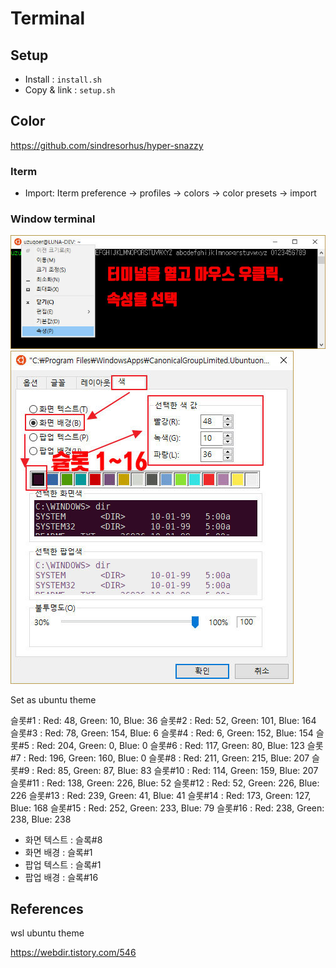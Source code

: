 # Terminal

## Setup

- Install : `install.sh`
- Copy & link : `setup.sh`

## Color

https://github.com/sindresorhus/hyper-snazzy

### Iterm

- Import: Iterm preference -> profiles -> colors -> color presets -> import

### Window terminal

![wsl-color-1](./img/wsl-color-1.jpg)
![wsl-color-2](./img/wsl-color-2.jpg)

Set as ubuntu theme

슬롯#1 : Red: 48, Green: 10, Blue: 36
슬롯#2 : Red: 52, Green: 101, Blue: 164
슬롯#3 : Red: 78, Green: 154, Blue: 6
슬롯#4 : Red: 6, Green: 152, Blue: 154
슬롯#5 : Red: 204, Green: 0, Blue: 0
슬롯#6 : Red: 117, Green: 80, Blue: 123
슬롯#7 : Red: 196, Green: 160, Blue: 0
슬롯#8 : Red: 211, Green: 215, Blue: 207
슬롯#9 : Red: 85, Green: 87, Blue: 83
슬롯#10 : Red: 114, Green: 159, Blue: 207
슬롯#11 : Red: 138, Green: 226, Blue: 52
슬롯#12 : Red: 52, Green: 226, Blue: 226
슬롯#13 : Red: 239, Green: 41, Blue: 41
슬롯#14 : Red: 173, Green: 127, Blue: 168
슬롯#15 : Red: 252, Green: 233, Blue: 79
슬롯#16 : Red: 238, Green: 238, Blue: 238

- 화면 텍스트 : 슬록#8
- 화면 배경 : 슬록#1
- 팝업 텍스트 : 슬록#1
- 팝업 배경  : 슬록#16

## References

wsl ubuntu theme

https://webdir.tistory.com/546
